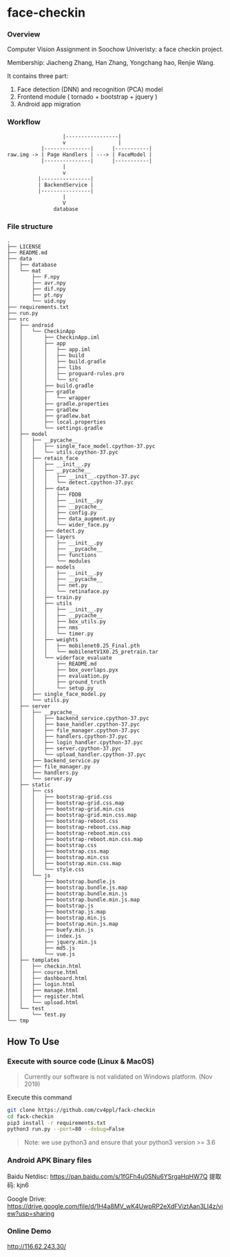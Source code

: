 # face-checkin

### Overview

Computer Vision Assignment in Soochow Univeristy: a face checkin project.

Membership: Jiacheng Zhang, Han Zhang, Yongchang hao, Renjie Wang.

It contains three part: 

1. Face detection (DNN) and recognition (PCA) model
2. Frontend module ( tornado + bootstrap + jquery )
3. Android app migration



### Workflow
```plain
                  |-----------------|
                  v                 |
           |---------------|      |-----------|
raw.img -> | Page Handlers | ---> | FaceModel |
           |---------------|      |-----------|
                  |                 
                  v
          |----------------|
          | BackendService |
          |----------------|
                  |
                  V
               database
```


### File structure

```plain
.
├── LICENSE
├── README.md
├── data
│   ├── database
│   └── mat
│       ├── F.npy
│       ├── avr.npy
│       ├── dif.npy
│       ├── pt.npy
│       └── uid.npy
├── requirements.txt
├── run.py
├── src
│   ├── android
│   │   └── CheckinApp
│   │       ├── CheckinApp.iml
│   │       ├── app
│   │       │   ├── app.iml
│   │       │   ├── build
│   │       │   ├── build.gradle
│   │       │   ├── libs
│   │       │   ├── proguard-rules.pro
│   │       │   └── src
│   │       ├── build.gradle
│   │       ├── gradle
│   │       │   └── wrapper
│   │       ├── gradle.properties
│   │       ├── gradlew
│   │       ├── gradlew.bat
│   │       ├── local.properties
│   │       └── settings.gradle
│   ├── model
│   │   ├── __pycache__
│   │   │   ├── single_face_model.cpython-37.pyc
│   │   │   └── utils.cpython-37.pyc
│   │   ├── retain_face
│   │   │   ├── __init__.py
│   │   │   ├── __pycache__
│   │   │   │   ├── __init__.cpython-37.pyc
│   │   │   │   └── detect.cpython-37.pyc
│   │   │   ├── data
│   │   │   │   ├── FDDB
│   │   │   │   ├── __init__.py
│   │   │   │   ├── __pycache__
│   │   │   │   ├── config.py
│   │   │   │   ├── data_augment.py
│   │   │   │   └── wider_face.py
│   │   │   ├── detect.py
│   │   │   ├── layers
│   │   │   │   ├── __init__.py
│   │   │   │   ├── __pycache__
│   │   │   │   ├── functions
│   │   │   │   └── modules
│   │   │   ├── models
│   │   │   │   ├── __init__.py
│   │   │   │   ├── __pycache__
│   │   │   │   ├── net.py
│   │   │   │   └── retinaface.py
│   │   │   ├── train.py
│   │   │   ├── utils
│   │   │   │   ├── __init__.py
│   │   │   │   ├── __pycache__
│   │   │   │   ├── box_utils.py
│   │   │   │   ├── nms
│   │   │   │   └── timer.py
│   │   │   ├── weights
│   │   │   │   ├── mobilenet0.25_Final.pth
│   │   │   │   └── mobilenetV1X0.25_pretrain.tar
│   │   │   └── widerface_evaluate
│   │   │       ├── README.md
│   │   │       ├── box_overlaps.pyx
│   │   │       ├── evaluation.py
│   │   │       ├── ground_truth
│   │   │       └── setup.py
│   │   ├── single_face_model.py
│   │   └── utils.py
│   ├── server
│   │   ├── __pycache__
│   │   │   ├── backend_service.cpython-37.pyc
│   │   │   ├── base_handler.cpython-37.pyc
│   │   │   ├── file_manager.cpython-37.pyc
│   │   │   ├── handlers.cpython-37.pyc
│   │   │   ├── login_handler.cpython-37.pyc
│   │   │   ├── server.cpython-37.pyc
│   │   │   └── upload_handler.cpython-37.pyc
│   │   ├── backend_service.py
│   │   ├── file_manager.py
│   │   ├── handlers.py
│   │   └── server.py
│   ├── static
│   │   ├── css
│   │   │   ├── bootstrap-grid.css
│   │   │   ├── bootstrap-grid.css.map
│   │   │   ├── bootstrap-grid.min.css
│   │   │   ├── bootstrap-grid.min.css.map
│   │   │   ├── bootstrap-reboot.css
│   │   │   ├── bootstrap-reboot.css.map
│   │   │   ├── bootstrap-reboot.min.css
│   │   │   ├── bootstrap-reboot.min.css.map
│   │   │   ├── bootstrap.css
│   │   │   ├── bootstrap.css.map
│   │   │   ├── bootstrap.min.css
│   │   │   ├── bootstrap.min.css.map
│   │   │   └── style.css
│   │   └── js
│   │       ├── bootstrap.bundle.js
│   │       ├── bootstrap.bundle.js.map
│   │       ├── bootstrap.bundle.min.js
│   │       ├── bootstrap.bundle.min.js.map
│   │       ├── bootstrap.js
│   │       ├── bootstrap.js.map
│   │       ├── bootstrap.min.js
│   │       ├── bootstrap.min.js.map
│   │       ├── buefy.min.js
│   │       ├── index.js
│   │       ├── jquery.min.js
│   │       ├── md5.js
│   │       └── vue.js
│   ├── templates
│   │   ├── checkin.html
│   │   ├── course.html
│   │   ├── dashboard.html
│   │   ├── login.html
│   │   ├── manage.html
│   │   ├── register.html
│   │   └── upload.html
│   └── test
│       └── test.py
└── tmp
```



## How  To Use

### Execute with source code (Linux & MacOS)

> Currently our software is not validated on Windows platform. (Nov 2019)

Execute this command 
```bash
git clone https://github.com/cv4ppl/fack-checkin
cd fack-checkin
pip3 install -r requirements.txt
python3 run.py --port=80 --debug=False
```

> Note: we use python3 and ensure that your python3 version >= 3.6



### Android APK Binary files

Baidu Netdisc:  https://pan.baidu.com/s/1fGFh4u0SNu6YSrgaHqHW7Q 提取码: kjn6 

Google Drive: https://drive.google.com/file/d/1H4a8MV_wK4UwpRP2eXdFViztAan3LI4z/view?usp=sharing



### Online Demo

http://116.62.243.30/



